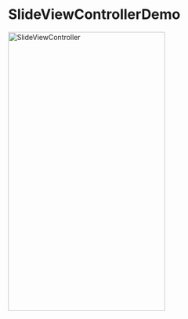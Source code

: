 SlideViewControllerDemo
=======================

<img src="https://github.com/DahanHu/SlideViewControllerDemo/blob/master/SlideViewControllerDemo/slide.gif" alt="SlideViewController" title="SlideViewController" width="320" height="568" />
